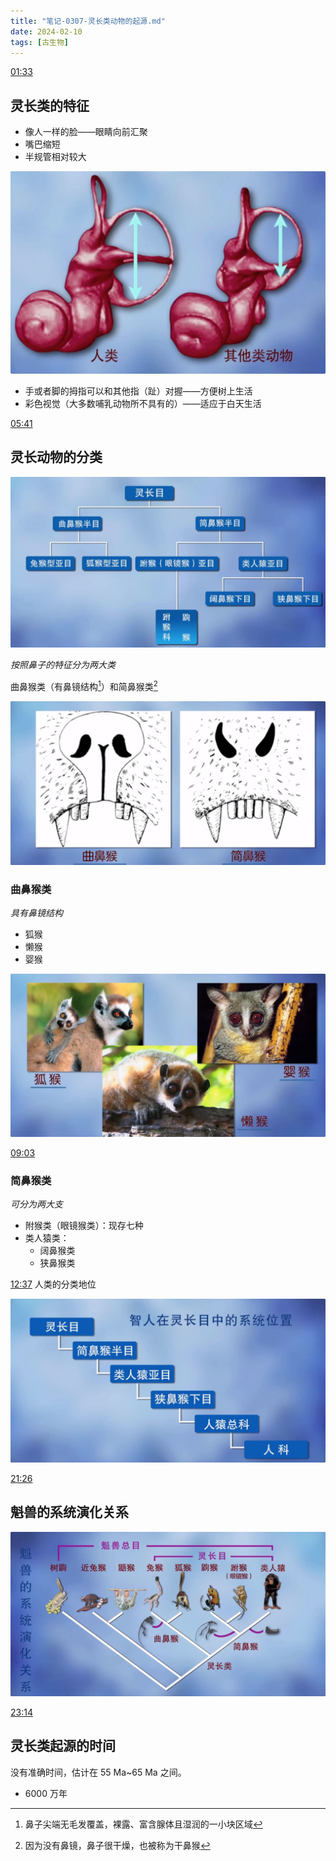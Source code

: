 ```yaml
---
title: "笔记-0307-灵长类动物的起源.md"
date: 2024-02-10
tags: [古生物]
---
```

[01:33](https://www.bilibili.com/video/BV1af4y1e7AV/?share_source=copy_web&vd_source=155b0962e337cd0aca5fa8a72810cca5#t=93.753242)

## 灵长类的特征

- 像人一样的脸——眼睛向前汇聚
- 嘴巴缩短
- 半规管相对较大

![](https://raw.githubusercontent.com/hyyu20/imageHost/main/Pasted%20image%2020240207213038.png)

- 手或者脚的拇指可以和其他指（趾）对握——方便树上生活
- 彩色视觉（大多数哺乳动物所不具有的）——适应于白天生活

[05:41](https://www.bilibili.com/video/BV1af4y1e7AV/?share_source=copy_web&vd_source=155b0962e337cd0aca5fa8a72810cca5#t=341.198497)
## 灵长动物的分类

![](https://raw.githubusercontent.com/hyyu20/imageHost/main/Pasted%20image%2020240207214951.png)

*按照鼻子的特征分为两大类*

曲鼻猴类（有鼻镜结构[^1]）和简鼻猴类[^2]

![](https://raw.githubusercontent.com/hyyu20/imageHost/main/Pasted%20image%2020240207213704.png)

[^1]: 鼻子尖端无毛发覆盖，裸露、富含腺体且湿润的一小块区域

[^2]: 因为没有鼻镜，鼻子很干燥，也被称为干鼻猴
### 曲鼻猴类

*具有鼻镜结构*

- 狐猴
- 懒猴
- 婴猴

![](https://raw.githubusercontent.com/hyyu20/imageHost/main/Pasted%20image%2020240207214200.png)

[09:03](https://www.bilibili.com/video/BV1af4y1e7AV/?share_source=copy_web&vd_source=155b0962e337cd0aca5fa8a72810cca5#t=543.883773)
### 简鼻猴类

*可分为两大支*

- 附猴类（眼镜猴类）：现存七种
- 类人猿类：
	- 阔鼻猴类
	- 狭鼻猴类

[12:37](https://www.bilibili.com/video/BV1af4y1e7AV/?share_source=copy_web&vd_source=155b0962e337cd0aca5fa8a72810cca5#t=757.488178)
人类的分类地位

![](https://raw.githubusercontent.com/hyyu20/imageHost/main/Pasted%20image%2020240207215113.png)

[21:26](https://www.bilibili.com/video/BV1af4y1e7AV/?share_source=copy_web&vd_source=155b0962e337cd0aca5fa8a72810cca5#t=1286.620725)
## 魁兽的系统演化关系

![](https://raw.githubusercontent.com/hyyu20/imageHost/main/Pasted%20image%2020240207215502.png)

[23:14](https://www.bilibili.com/video/BV1af4y1e7AV/?share_source=copy_web&vd_source=155b0962e337cd0aca5fa8a72810cca5#t=1394.076907)
## 灵长类起源的时间

没有准确时间，估计在 55 Ma~65 Ma 之间。

- 6000 万年